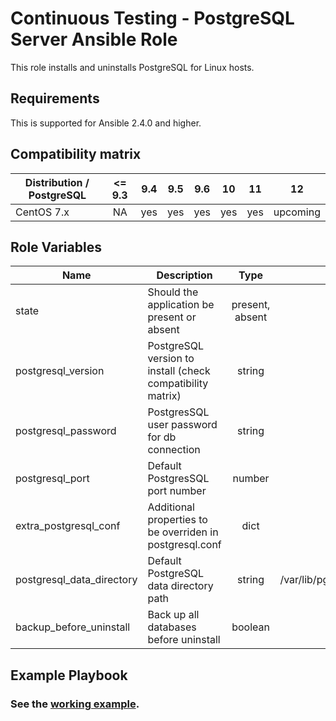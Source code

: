 Continuous Testing - PostgreSQL Server Ansible Role
=========

This role installs and uninstalls PostgreSQL for Linux hosts.

Requirements
------------

This is supported for Ansible 2.4.0 and higher.

Compatibility matrix
--------------

| Distribution / PostgreSQL | <= 9.3 | 9.4 | 9.5 | 9.6 | 10 | 11 | 12 |
| ------------------------- |:---:|:---:|:---:|:---:|:--:|:--:|:--:|
| CentOS 7.x | NA | yes | yes | yes | yes | yes | upcoming |


Role Variables
--------------

| Name | Description                                                | Type | Default | Required |
|------|------------------------------------------------------------|:----:|:-----:|:-----:|
| state | Should the application be present or absent                | present, absent | present | no |
| postgresql_version | PostgreSQL version to install (check compatibility matrix) | string | 11 | no |
| postgresql_password | PostgresSQL user password for db connection                | string |  | yes |
| postgresql_port | Default PostgresSQL port number                            | number | 5432 | no |
| extra_postgresql_conf | Additional properties to be overriden in postgresql.conf   | dict | {} | no |
| postgresql_data_directory | Default PostgreSQL data directory path                     | string | /var/lib/pgsql/postgresql_version/data | no |
| backup_before_uninstall | Back up all databases before uninstall                     | boolean | False | no |


Example Playbook
----------------
### See the [working example](/example).